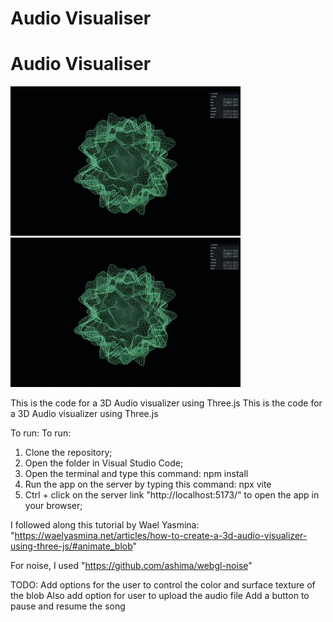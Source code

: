 # Audio Visualiser
# Audio Visualiser

![](public/demo.gif)
![](public/demo.gif)

This is the code for a 3D Audio visualizer using Three.js
This is the code for a 3D Audio visualizer using Three.js

To run:
To run:
1. Clone the repository;
2. Open the folder in Visual Studio Code;
3. Open the terminal and type this command: npm install
5. Run the app on the server by typing this command: npx vite
6. Ctrl + click on the server link "http://localhost:5173/" to open the app in your browser;

I followed along this tutorial by Wael Yasmina: "https://waelyasmina.net/articles/how-to-create-a-3d-audio-visualizer-using-three-js/#animate_blob"

For noise, I used "https://github.com/ashima/webgl-noise"

TODO:
Add options for the user to control the color and surface texture of the blob
Also add option for user to upload the audio file
Add a button to pause and resume the song